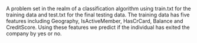 A problem set in the realm of a classification algorithm using train.txt for the training data and test.txt for the final testing data. 
The training data has five features including Geography, IsActiveMember, HasCrCard, Balance and CreditScore. 
Using these features we predict if the individual has exited the company by yes or no.
